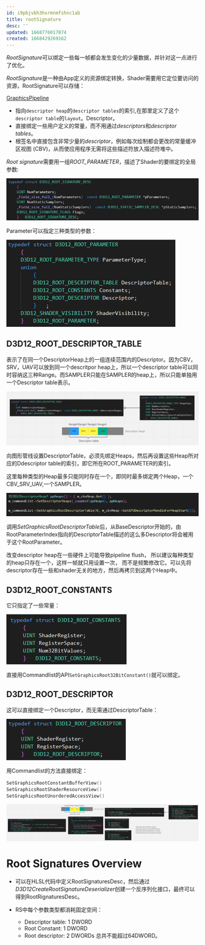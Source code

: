 ```yaml
---
id: i9pbjvbh3hxrmnmfshnc1ab
title: rootSignature
desc: ''
updated: 1668776017874
created: 1668429269162
---
```


*RootSignature*可以绑定一些每一帧都会发生变化的少量数据，并针对这一点进行了优化。

*RootSignature*是一种由App定义的资源绑定转换，Shader需要用它定位要访问的资源，RootSignature可以存储：

[GraphicsPipeline](https://learn.microsoft.com/en-us/windows/win32/direct3d12/resource-binding-flow-of-control#resources-and-the-graphics-pipeline)

* 指向`descriptor heap`的`descriptor tables`的索引,在那里定义了这个`descriptor table`的`layout`。Descriptor。
* 直接绑定一些用户定义的常量，而不用通过*descriptors*和*descriptor tables*。
* 根签名中直接包含非常少量的*descriptor*，例如每次绘制都会更改的常量缓冲区视图 (CBV)，从而使应用程序无需将这些描述符放入描述符堆中。

*Root signature*需要用一组*ROOT_PARAMETER*，描述了Shader的要绑定的全局参数:

![](/assets/images/RootSignatureDesc.png)

Parameter可以指定三种类型的参数：

![](/assets/images/RootParameter.png)

## D3D12_ROOT_DESCRIPTOR_TABLE 

表示了在同一个DescriptorHeap上的一组连续范围内的Descriptor。因为CBV，SRV，UAV可以放到同一个descritpor heap上，所以一个descriptor table可以同时容纳这三种Range。而SAMPLER只能在SAMPLER的heap上，所以只能单独用一个Descriptor table表示。

![](/assets/images/DescriptorTable.png)

向图形管线设置DescriptorTable，必须先绑定Heaps，然后再设置这些Heap所对应的Ddescriptor table的索引，即它所在ROOT_PARAMETER的索引。

这里每种类型的Heap最多只能同时存在一个，即同时最多绑定两个Heap，一个CBV_SRV_UAV,一个SAMPLER。

![](/assets/images/BindDescriptorHeap.png)

调用*SetGraphicsRootDescriptorTable*后，从BaseDescriptor开始的，由RootParameterIndex指向的DescriptorTable描述的这么多Descriptor将会被用于这个RootParameter。

改变descriptor heap在一些硬件上可能导致pipeline flush， 所以建议每种类型的heap只存在一个，这样一帧就只用设置一次， 而不是频繁修改它。可以先将descriptor存在一些和shader无关的地方，然后再拷贝到这两个Heap中。

## D3D12_ROOT_CONSTANTS

它只指定了一些常量：

![](/assets/images/CONSTANTS.png)

直接用Commandlist的API`SetGraphicsRoot32BitConstant()`就可以绑定。

## D3D12_ROOT_DESCRIPTOR

这可以直接绑定一个Descriptor，而无需通过DescriptorTable：

![](/assets/images/Descriptor.png)

用Commandlist的方法直接绑定：

```c++
SetGraphicsRootConstantBufferView()
SetGraphicsRootShaderResourceView()
SetGraphicsRootUnorderedAccessView()
```

![](/assets/images/Family.png)

# Root Signatures Overview

* 可以在HLSL代码中定义RootSignaturesDesc，然后通过*D3D12CreateRootSignatureDeserializer*创建一个反序列化接口，最终可以得到RootRignaturesDesc。

* RS中每个参数类型都消耗固定空间：
  * Descriptor table: 1 DWORD
  * Root Constant: 1 DWORD
  * Root descriptor: 2 DWORDs
总共不能超过64DWORD。


